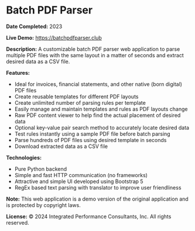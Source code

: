 # Batch PDF Parser

**Date Completed:** 2023

**Live Demo:** https://batchpdfparser.club

**Description:** A customizable batch PDF parser web application to parse multiple PDF files with the same layout in a matter of seconds and extract desired data as a CSV file.

**Features:**
- Ideal for invoices, financial statements, and other native (born digital) PDF files
- Create reusable templates for different PDF layouts
- Create unlimited number of parsing rules per template
- Easily manage and maintain templates and rules as PDF layouts change
- Raw PDF content viewer to help find the actual placement of desired data
- Optional key-value pair search method to accurately locate desired data
- Test rules instantly using a sample PDF file before batch parsing
- Parse hundreds of PDF files using desired template in seconds
- Download extracted data as a CSV file

**Technologies:**
- Pure Python backend
- Simple and fast HTTP communication (no frameworks)
- Attractive and simple UI developed using Bootstrap 5
- RegEx based text parsing with translator to improve user friendliness

**Note:** This web application is a demo version of the original application and is protected by copyright laws.

**License:** © 2024 Integrated Performance Consultants, Inc. All rights reserved.